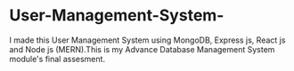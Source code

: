 # User-Management-System-
I made this User Management System using MongoDB, Express js, React js and Node js (MERN).This is my Advance Database Management System module's final assesment.
